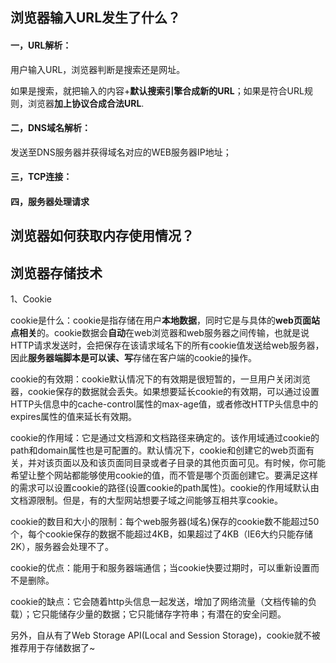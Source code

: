 ## 浏览器输入URL发生了什么？

#### 一，URL解析：

用户输入URL，浏览器判断是搜索还是网址。

如果是搜索，就把输入的内容+**默认搜索引擎合成新的URL**；如果是符合URL规则，浏览器**加上协议合成合法URL**.

#### 二，DNS域名解析：

发送至DNS服务器并获得域名对应的WEB服务器IP地址；

#### 三，TCP连接：

#### 四，服务器处理请求



## 浏览器如何获取内存使用情况？



## 浏览器存储技术

1、Cookie

cookie是什么：cookie是指存储在用户**本地数据**，同时它是与具体的**web页面站点相关**的。cookie数据会**自动**在web浏览器和web服务器之间传输，也就是说HTTP请求发送时，会把保存在该请求域名下的所有cookie值发送给web服务器，因此**服务器端脚本是可以读、写**存储在客户端的cookie的操作。

cookie的有效期：cookie默认情况下的有效期是很短暂的，一旦用户关闭浏览器，cookie保存的数据就会丢失。如果想要延长cookie的有效期，可以通过设置HTTP头信息中的cache-control属性的max-age值，或者修改HTTP头信息中的expires属性的值来延长有效期。

cookie的作用域：它是通过文档源和文档路径来确定的。该作用域通过cookie的path和domain属性也是可配置的。默认情况下，cookie和创建它的web页面有关，并对该页面以及和该页面同目录或者子目录的其他页面可见。有时候，你可能希望让整个网站都能够使用cookie的值，而不管是哪个页面创建它。要满足这样的需求可以设置cookie的路径(设置cookie的path属性)。cookie的作用域默认由文档源限制。但是，有的大型网站想要子域之间能够互相共享cookie。

cookie的数目和大小的限制：每个web服务器(域名)保存的cookie数不能超过50个，每个cookie保存的数据不能超过4KB，如果超过了4KB（IE6大约只能存储2K），服务器会处理不了。


cookie的优点：能用于和服务器端通信；当cookie快要过期时，可以重新设置而不是删除。

cookie的缺点：它会随着http头信息一起发送，增加了网络流量（文档传输的负载）；它只能储存少量的数据；它只能储存字符串；有潜在的安全问题。

另外，自从有了Web Storage API(Local and Session Storage)，cookie就不被推荐用于存储数据了~
